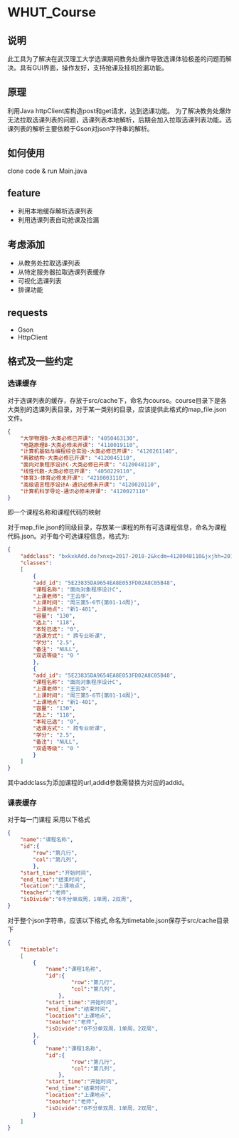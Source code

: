 # WHUT_Course
## 说明
此工具为了解决在武汉理工大学选课期间教务处爆炸导致选课体验极差的问题而解决。具有GUI界面，操作友好，支持抢课及挂机捡漏功能。
## 原理
利用Java httpClient库构造post和get请求，达到选课功能。  为了解决教务处爆炸无法拉取选课列表的问题，选课列表本地解析，后期会加入拉取选课列表功能。选课列表的解析主要依赖于Gson对json字符串的解析。
## 如何使用
clone code & run Main.java
## feature

* 利用本地缓存解析选课列表
* 利用选课列表自动抢课及捡漏

## 考虑添加

* 从教务处拉取选课列表
* 从特定服务器拉取选课列表缓存
* 可视化选课列表
* 排课功能

## requests

* Gson
* HttpClient

## 格式及一些约定
### 选课缓存
对于选课列表的缓存，存放于src/cache下，命名为course。course目录下是各大类别的选课列表目录，对于某一类别的目录，应该提供此格式的map_file.json文件。
```json
{
	"大学物理B-大类必修已开课": "4050463130",
	"电路原理B-大类必修未开课": "4110019110", 
	"计算机基础与编程综合实验-大类必修已开课": "4120261140", 
	"离散结构-大类必修已开课": "4120045110", 
	"面向对象程序设计C-大类必修已开课": "4120048110", 
	"线性代数-大类必修已开课": "4050229110", 
	"体育3-体育必修未开课": "4210003110", 
	"高级语言程序设计A-通识必修未开课": "4120020110", 
	"计算机科学导论-通识必修未开课": "4120027110"
}
```
即一个课程名称和课程代码的映射  

对于map_file.json的同级目录，存放某一课程的所有可选课程信息，命名为课程代码.json。对于每个可选课程信息，格式为:
```json
{
	"addclass": "bxkxkAdd.do?xnxq=2017-2018-2&kcdm=4120048110&jxjhh=20164123&addid={suid_obj}&keyinfo=10A8DE488D1D20FCE140EB22ED30AE1F", 
	"classes": 
	[
		{
		"add_id": "5E23835DA9654EA8E053FD02A8C05B48", 
		"课程名称": "面向对象程序设计C", 
		"上课老师": "王云华",
		"上课时间": "周三第5-6节{第01-14周}", 
		"上课地点": "新1-401", 
		"容量": "130", 
		"选上": "118", 
		"本轮已选": "0", 
		"选课方式": " 跨专业听课", 
		"学分": "2.5", 
		"备注": "NULL", 
		"双语等级": "0 "
		}, 
		{
		"add_id": "5E23835DA9654EA8E053FD02A8C05B48", 
		"课程名称": "面向对象程序设计C", 
		"上课老师": "王云华",
		"上课时间": "周三第5-6节{第01-14周}", 
		"上课地点": "新1-401", 
		"容量": "130", 
		"选上": "118", 
		"本轮已选": "0", 
		"选课方式": " 跨专业听课", 
		"学分": "2.5", 
		"备注": "NULL", 
		"双语等级": "0 "
		}
	]
}
```
其中addclass为添加课程的url,addid参数需替换为对应的addid。  

### 课表缓存
对于每一门课程 采用以下格式
```json
{
	"name":"课程名称",
	"id":{
		"row":"第几行",
		"col":"第几列",
		},
	"start_time":"开始时间",
	"end_time":"结束时间",
	"location":"上课地点",
	"teacher":"老师",
	"isDivide":"0不分单双周，1单周，2双周",
}
```
对于整个json字符串，应该以下格式,命名为timetable.json保存于src/cache目录下
```json
{
	"timetable":
	[
		{
			"name":"课程1名称",
			"id":{
					"row":"第几行",
					"col":"第几列",
				},
			"start_time":"开始时间",
			"end_time":"结束时间",
			"location":"上课地点",
			"teacher":"老师",
			"isDivide":"0不分单双周，1单周，2双周",
		},
		{
			"name":"课程1名称",
			"id":{
					"row":"第几行",
					"col":"第几列",
				},
			"start_time":"开始时间",
			"end_time":"结束时间",
			"location":"上课地点",
			"teacher":"老师",
			"isDivide":"0不分单双周，1单周，2双周",
		}
	]
}
```